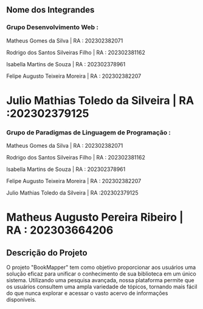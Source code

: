 ﻿## Nome dos Integrandes

### Grupo Desenvolvimento Web :

Matheus Gomes da Silva | RA : 202302382071

Rodrigo dos Santos Silveiras Filho | RA : 202302381162

Isabella Martins de Souza | RA : 202302378961

Felipe Augusto Teixeira Moreira | RA : 202302382207

Julio Mathias Toledo da Silveira | RA :202302379125
==============================================================================
### Grupo de Paradigmas de Linguagem de Programação : 

Matheus Gomes da Silva | RA : 202302382071

Rodrigo dos Santos Silveiras Filho | RA : 202302381162

Isabella Martins de Souza | RA : 202302378961

Felipe Augusto Teixeira Moreira | RA : 202302382207

Julio Mathias Toledo da Silveira | RA :202302379125

Matheus Augusto Pereira Ribeiro | RA : 202303664206
==============================================================================
## Descrição do Projeto

O projeto "BookMapper" tem como objetivo proporcionar aos usuários uma solução eficaz para unificar o conhecimento de sua biblioteca em um único sistema. Utilizando uma pesquisa avançada, nossa plataforma permite que os usuários consultem uma ampla variedade de tópicos, tornando mais fácil do que nunca explorar e acessar o vasto acervo de informações disponíveis.

